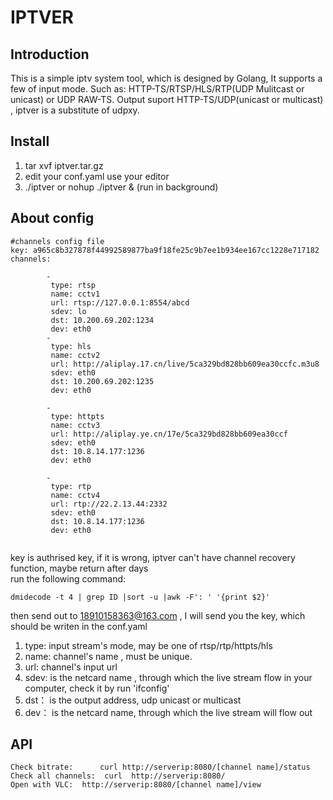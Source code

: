 # IPTVER


## Introduction  
This is a simple iptv system tool, which is designed by Golang, It supports a few of input mode.
Such as: HTTP-TS/RTSP/HLS/RTP(UDP Mulitcast or unicast) or UDP RAW-TS.
Output suport HTTP-TS/UDP(unicast or multicast) , iptver is a substitute of udpxy.

## Install
1. tar xvf iptver.tar.gz 
2. edit your conf.yaml use your editor
3. ./iptver  or nohup ./iptver & (run in background)

## About config

```
#channels config file
key: a965c8b327878f44992589877ba9f18fe25c9b7ee1b934ee167cc1228e717182
channels:

        - 
         type: rtsp
         name: cctv1
         url: rtsp://127.0.0.1:8554/abcd
         sdev: lo
         dst: 10.200.69.202:1234
         dev: eth0
        - 
         type: hls
         name: cctv2
         url: http://aliplay.17.cn/live/5ca329bd828bb609ea30ccfc.m3u8
         sdev: eth0
         dst: 10.200.69.202:1235
         dev: eth0

        - 
         type: httpts
         name: cctv3
         url: http://aliplay.ye.cn/17e/5ca329bd828bb609ea30ccf
         sdev: eth0
         dst: 10.8.14.177:1236
         dev: eth0

        - 
         type: rtp
         name: cctv4
         url: rtp://22.2.13.44:2332
         sdev: eth0
         dst: 10.8.14.177:1236
         dev: eth0


```
key is authrised key, if it is wrong, iptver can't have channel recovery function, maybe return after days  
run the following command:
```
dmidecode -t 4 | grep ID |sort -u |awk -F': ' '{print $2}'
```
then send out to 18910158363@163.com , I will send you the key, which should be writen in the conf.yaml

1. type:  input stream's mode, may be one of rtsp/rtp/httpts/hls
2. name:  channel's name , must be unique.
3. url:   channel's input url
4. sdev:  is the netcard name , through which the live stream flow in your computer, check it by run 'ifconfig'
5. dst：  is the output address, udp unicast or multicast
6. dev：  is the netcard name, through which the live stream will flow out

## API 
```
Check bitrate:      curl http://serverip:8080/[channel name]/status 
Check all channels:  curl  http://serverip:8080/
Open with VLC:  http://serverip:8080/[channel name]/view 
```
